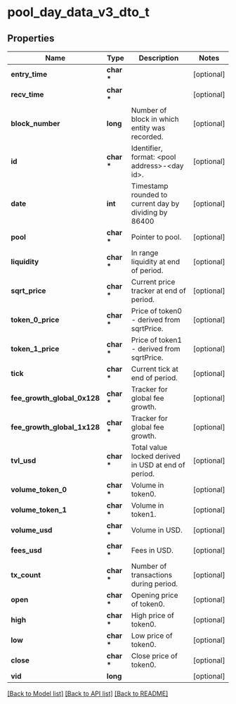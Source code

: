 # pool_day_data_v3_dto_t

## Properties
Name | Type | Description | Notes
------------ | ------------- | ------------- | -------------
**entry_time** | **char \*** |  | [optional] 
**recv_time** | **char \*** |  | [optional] 
**block_number** | **long** | Number of block in which entity was recorded. | [optional] 
**id** | **char \*** | Identifier, format: &lt;pool address&gt;-&lt;day id&gt;. | [optional] 
**date** | **int** | Timestamp rounded to current day by dividing by 86400 | [optional] 
**pool** | **char \*** | Pointer to pool. | [optional] 
**liquidity** | **char \*** | In range liquidity at end of period. | [optional] 
**sqrt_price** | **char \*** | Current price tracker at end of period. | [optional] 
**token_0_price** | **char \*** | Price of token0 - derived from sqrtPrice. | [optional] 
**token_1_price** | **char \*** | Price of token1 - derived from sqrtPrice. | [optional] 
**tick** | **char \*** | Current tick at end of period. | [optional] 
**fee_growth_global_0x128** | **char \*** | Tracker for global fee growth. | [optional] 
**fee_growth_global_1x128** | **char \*** | Tracker for global fee growth. | [optional] 
**tvl_usd** | **char \*** | Total value locked derived in USD at end of period. | [optional] 
**volume_token_0** | **char \*** | Volume in token0. | [optional] 
**volume_token_1** | **char \*** | Volume in token1. | [optional] 
**volume_usd** | **char \*** | Volume in USD. | [optional] 
**fees_usd** | **char \*** | Fees in USD. | [optional] 
**tx_count** | **char \*** | Number of transactions during period. | [optional] 
**open** | **char \*** | Opening price of token0. | [optional] 
**high** | **char \*** | High price of token0. | [optional] 
**low** | **char \*** | Low price of token0. | [optional] 
**close** | **char \*** | Close price of token0. | [optional] 
**vid** | **long** |  | [optional] 

[[Back to Model list]](../README.md#documentation-for-models) [[Back to API list]](../README.md#documentation-for-api-endpoints) [[Back to README]](../README.md)


